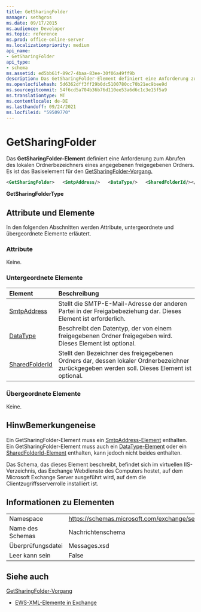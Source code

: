 ```yaml
---
title: GetSharingFolder
manager: sethgros
ms.date: 09/17/2015
ms.audience: Developer
ms.topic: reference
ms.prod: office-online-server
ms.localizationpriority: medium
api_name:
- GetSharingFolder
api_type:
- schema
ms.assetid: ed5bb61f-89c7-4baa-83ee-30f06a49ff9b
description: Das GetSharingFolder-Element definiert eine Anforderung zum Abrufen des lokalen Ordnerbezeichners eines angegebenen freigegebenen Ordners. Es ist das Basiselement für den GetSharingFolder-Vorgang.
ms.openlocfilehash: 5d6362dff3ff29b0dc5100780cc70b21ec9bee9d
ms.sourcegitcommit: 54f6cd5a704b36b76d110ee53a6d6c1c3e15f5a9
ms.translationtype: MT
ms.contentlocale: de-DE
ms.lasthandoff: 09/24/2021
ms.locfileid: "59509770"
---
```

# <a name="getsharingfolder"></a>GetSharingFolder

Das **GetSharingFolder-Element** definiert eine Anforderung zum Abrufen des lokalen Ordnerbezeichners eines angegebenen freigegebenen Ordners. Es ist das Basiselement für den [GetSharingFolder-Vorgang.](getsharingfolder-operation.md)
  
```xml
<GetSharingFolder>   <SmtpAddress/>   <DataType/>   <SharedFolderId/></GetSharingFolder>
```

 **GetSharingFolderType**
## <a name="attributes-and-elements"></a>Attribute und Elemente

In den folgenden Abschnitten werden Attribute, untergeordnete und übergeordnete Elemente erläutert.
  
### <a name="attributes"></a>Attribute

Keine.
  
### <a name="child-elements"></a>Untergeordnete Elemente

|**Element**|**Beschreibung**|
|:-----|:-----|
|[SmtpAddress](smtpaddress.md) <br/> |Stellt die SMTP-E-Mail-Adresse der anderen Partei in der Freigabebeziehung dar. Dieses Element ist erforderlich.  <br/> |
|[DataType](datatype.md) <br/> |Beschreibt den Datentyp, der von einem freigegebenen Ordner freigegeben wird. Dieses Element ist optional.  <br/> |
|[SharedFolderId](sharedfolderid.md) <br/> |Stellt den Bezeichner des freigegebenen Ordners dar, dessen lokaler Ordnerbezeichner zurückgegeben werden soll. Dieses Element ist optional.  <br/> |
   
### <a name="parent-elements"></a>Übergeordnete Elemente

Keine.
  
## <a name="remarks"></a>HinwBemerkungeneise

Ein GetSharingFolder-Element muss ein [SmtpAddress-Element](smtpaddress.md) enthalten. Ein GetSharingFolder-Element muss auch ein [DataType-Element](datatype.md) oder ein [SharedFolderId-Element](sharedfolderid.md) enthalten, kann jedoch nicht beides enthalten. 
  
Das Schema, das dieses Element beschreibt, befindet sich im virtuellen IIS-Verzeichnis, das Exchange Webdienste des Computers hostet, auf dem Microsoft Exchange Server ausgeführt wird, auf dem die Clientzugriffsserverrolle installiert ist.
  
## <a name="element-information"></a>Informationen zu Elementen

|||
|:-----|:-----|
|Namespace  <br/> |https://schemas.microsoft.com/exchange/services/2006/messages  <br/> |
|Name des Schemas  <br/> |Nachrichtenschema  <br/> |
|Überprüfungsdatei  <br/> |Messages.xsd  <br/> |
|Leer kann sein  <br/> |False  <br/> |
   
## <a name="see-also"></a>Siehe auch



[GetSharingFolder-Vorgang](getsharingfolder-operation.md)


- [EWS-XML-Elemente in Exchange](ews-xml-elements-in-exchange.md)

